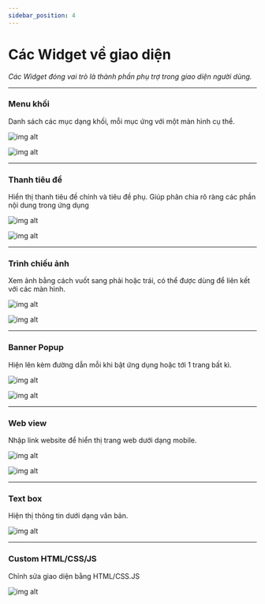 ```yaml
---
sidebar_position: 4
---
```


# Các Widget về giao diện
*Các Widget đóng vai trò là thành phần phụ trợ trong giao diện người dùng.*

---

### Menu khối

Danh sách các mục dạng khối, mỗi mục ứng với một màn hình cụ thể.

![img alt](/img/widget/ui/menublock-01.jpeg)

![img alt](/img/widget/ui/menublock-02.jpg)

---

### Thanh tiêu đề

Hiển thị thanh tiêu đề chính và tiêu đề phụ. Giúp phân chia rõ ràng các phần nội dung trong ứng dụng

![img alt](/img/widget/ui/titlebar-01.jpeg)

![img alt](/img/widget/ui/titlebar-02.jpg)

---

### Trình chiếu ảnh

Xem ảnh bằng cách vuốt sang phải hoặc trái, có thể được dùng để liên kết với các màn hình.

![img alt](/img/widget/ui/slideshow-01.jpeg)

![img alt](/img/widget/ui/slideshow-02.jpg) 

---

### Banner Popup

Hiện lên kèm đường dẫn mỗi khi bật ứng dụng hoặc tới 1 trang bất kì.

![img alt](/img/widget/ui/bannerpopup-01.jpg)

![img alt](/img/widget/ui/bannerpopup-02.jpg) 

---

### Web view

Nhập link website để hiển thị trang web dưới dạng mobile.

![img alt](/img/widget/ui/webview-01.jpg)

![img alt](/img/widget/ui/webview-02.jpg) 

---

### Text box

Hiện thị thông tin dưới dạng văn bản.

![img alt](/img/widget/ui/textbox-01.jpg)

---

### Custom HTML/CSS/JS

Chỉnh sửa giao diện bằng HTML/CSS.JS

![img alt](/img/widget/ui/htmlcssjs-01.jpg)

